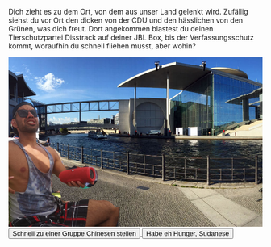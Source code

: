 Dich zieht es zu dem Ort, von dem aus unser Land gelenkt wird. Zufällig siehst du vor Ort den dicken von der CDU und den hässlichen von den Grünen, was dich freut. Dort angekommen blastest du deinen Tierschutzpartei Disstrack auf deiner JBL Box, bis der Verfassungsschutz kommt, woraufhin du schnell fliehen musst, aber wohin?

<img src="img/regierungsviertel.jpg">

<a href="/behnam.github.io/chinesen">
<button>Schnell zu einer Gruppe Chinesen stellen</button>
</a>
<a href="/behnam.github.io/sudanese">
<button>Habe eh Hunger, Sudanese</button>
</a>